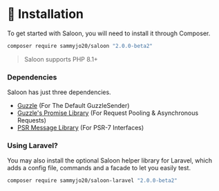 # 👋 Installation

To get started with Saloon, you will need to install it through Composer.&#x20;

```bash
composer require sammyjo20/saloon "2.0.0-beta2"
```

> Saloon supports PHP 8.1+

### Dependencies

Saloon has just three dependencies.

* [Guzzle](https://github.com/guzzle/guzzle) (For The Default GuzzleSender)
* [Guzzle's Promise Library](https://github.com/guzzle/promises) (For Request Pooling & Asynchronous Requests)
* [PSR Message Library](https://github.com/php-fig/http-message) (For PSR-7 Interfaces)

### Using Laravel?

You may also install the optional Saloon helper library for Laravel, which adds a config file, commands and a facade to let you easily test.

```bash
composer require sammyjo20/saloon-laravel "2.0.0-beta2"
```
